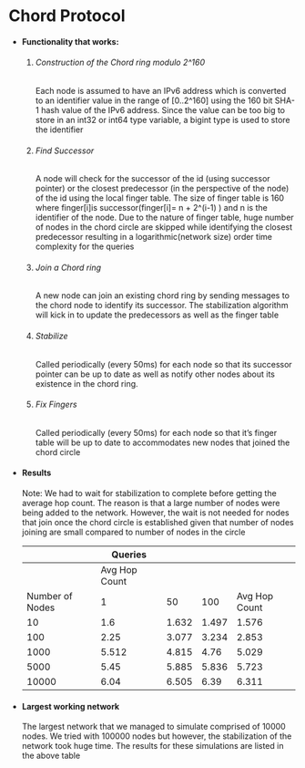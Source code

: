 # Chord Protocol
- #### Functionality that works:
	1. ###### Construction of the Chord ring modulo 2^160
		Each node is assumed to have an IPv6 address which is converted to an identifier value in the range of [0..2^160] using the 160 bit SHA-1 hash value of the IPv6 address. Since the value can be too big to store in an int32 or int64 type variable, a bigint type is used to store the identifier
	2. ###### Find Successor
		A node will check for the successor of the id (using successor pointer) or the closest predecessor (in the perspective of the node) of the id using the local finger table. The size of finger table 
		is 160 where finger[i]is successor(finger[i]= n + 2^(i-1) ) and n is the identifier of the node. Due 
		to the nature of finger table, huge number of nodes in the chord circle are skipped while identifying 
		the closest predecessor resulting in a logarithmic(network size) order time complexity for the queries
	3. ###### Join a Chord ring 
		A new node can join an existing chord ring by sending messages to the chord node to identify its successor. The stabilization algorithm will kick in to update the predecessors as well as the finger table
	4. ###### Stabilize 
		Called periodically (every 50ms) for each node so that its successor pointer can be up to date as well as notify other nodes about its existence in the chord ring. 
	5. ###### Fix Fingers 
		Called periodically (every 50ms) for each node so that it’s finger table will be up to date to accommodates new nodes that joined the chord circle
- #### Results
	Note: We had to wait for stabilization to complete before getting the average hop count. The reason is that a large number of nodes were being added to the network. However, the 	wait is not needed for nodes that join once the chord circle is established given that number of nodes joining are small compared to number of nodes in the circle

    |		|	Queries	 |	|	|	      |
    |---------------|----------------|-------|--------|-|
    |		|   Avg Hop Count			      |
    |Number of Nodes|	1	|50	|100	|Avg Hop Count|
    |10		|1.6   |1.632	|1.497	|1.576  	      |
    |100		|2.25  |3.077	|3.234	|2.853		      |
    |1000		|5.512 |4.815	|4.76	|5.029             |
    |5000		|5.45  |5.885	|5.836	|5.723              |
    |10000		|6.04  |6.505	|6.39	|6.311 	      | 


- #### Largest working network
	The largest network that we managed to simulate comprised of 10000 nodes. We tried with 100000 nodes but however, the stabilization of the network took huge time. The results for these simulations are listed in the above table

